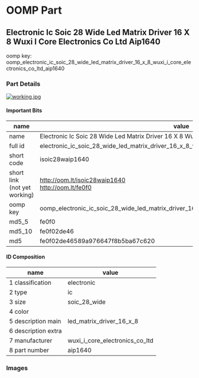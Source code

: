 # OOMP Part  
## Electronic Ic Soic 28 Wide Led Matrix Driver 16 X 8 Wuxi I Core Electronics Co Ltd Aip1640  
  
oomp key: oomp_electronic_ic_soic_28_wide_led_matrix_driver_16_x_8_wuxi_i_core_electronics_co_ltd_aip1640  
  
### Part Details  
  
[![working.jpg](working_600.jpg)](working.jpg)  
  
#### Important Bits  
| name | value | 
| --- | --- | 
| name | Electronic Ic Soic 28 Wide Led Matrix Driver 16 X 8 Wuxi I Core Electronics Co Ltd Aip1640 | 
| full id | electronic_ic_soic_28_wide_led_matrix_driver_16_x_8_wuxi_i_core_electronics_co_ltd_aip1640 | 
| short code | isoic28waip1640 | 
| short link<br>(not yet working) | http://oom.lt/isoic28waip1640<br>http://oom.lt/fe0f0 | 
| oomp key | oomp_electronic_ic_soic_28_wide_led_matrix_driver_16_x_8_wuxi_i_core_electronics_co_ltd_aip1640 | 
| md5_5 | fe0f0 | 
| md5_10 | fe0f02de46 | 
| md5 | fe0f02de46589a976647f8b5ba67c620 | 
#### ID Composition  
| name | value | 
| --- | --- | 
| 1 classification | electronic | 
| 2 type | ic | 
| 3 size | soic_28_wide | 
| 4 color |  | 
| 5 description main | led_matrix_driver_16_x_8 | 
| 6 description extra |  | 
| 7 manufacturer | wuxi_i_core_electronics_co_ltd | 
| 8 part number | aip1640 | 
### Images  
